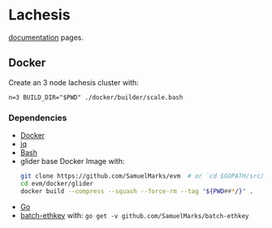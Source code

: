 # Lachesis

[documentation](http://docs.fantom.foundation) pages.


## Docker

Create an 3 node lachesis cluster with:

    n=3 BUILD_DIR="$PWD" ./docker/builder/scale.bash

### Dependencies

  - [Docker](https://www.docker.com/get-started)
  - [jq](https://stedolan.github.io/jq)
  - [Bash](https://www.gnu.org/software/bash)
  - glider base Docker Image with:
    ```bash
    git clone https://github.com/SamuelMarks/evm  # or `cd $GOPATH/src/github.com/SamuelMarks`
    cd evm/docker/glider
    docker build --compress --squash --force-rm --tag "${PWD##*/}" .
    ```
  - [Go](https://golang.org)
  - [batch-ethkey](https://github.com/SamuelMarks/batch-ethkey) with: `go get -v github.com/SamuelMarks/batch-ethkey`
